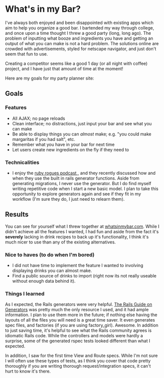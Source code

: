 # What's in my Bar?

I've always both enjoyed and been disappointed with existing apps which aim to help you organize a good bar.  I bartended my way through college, and once upon a time thought I threw a good party (long, long ago).  The problem of inputting what booze and ingredients you have and getting an output of what you can make is not a hard problem.  The solutions online are crowded with advertisements, styled for netscape navigator, and just don't seem that fun to use.

Creating a competitor seems like a good 1 day (or all night with coffee) project, and I have just that amount of time at the moment!  

Here are my goals for my party planner site:

## Goals

### Features
* All AJAX; no page reloads
* Clean interface; no distractions, just input your bar and see what you can make
* Be able to display things you can *almost* make; e.g. "you could make margaritas if you had salt", etc.
* Remember what you have in your bar for next time
* Let users create new ingredients on the fly if they need to

### Technicalities
* I enjoy the [ruby rogues podcast,](http://rubyrogues.com), and they recently discussed how and when they use the built in rails generator functions. Aside from generating migrations, I never use the generator.  But I do find myself writing repetitive code when I start a new basic model.  I plan to take this opportunity to explore generators again and see if they fit in my workflow (I'm sure they do, I just need to relearn them).  

## Results  

You can see for yourself what I threw together at [whatsinmybar.com](http://whatsinmybar.com).  While I didn't achieve all the features I wanted, I had fun and aside from the fact it's **severely** lacking in drink recipes to back up it's functionality, I think it's much nicer to use than any of the existing alternatives.  

### Nice to haves (to do when I'm bored)  
* I did not have time to implement the feature I wanted to involving displaying drinks you can almost make.  
* Find a public source of drinks to import (right now its not really useable without enough data behind it).  

### Things I learned
As I expected, the Rails generators were very helpful.  [The Rails Guide on Generators](http://guides.rubyonrails.org/generators.html) was pretty much the only resource I used, and it had ample information.  I plan to use them more in the future; if nothing else having the layouts of all the files you will need is a great time saver.  It even generates spec files, and factories (if you are using factory_girl).  Awesome.  In addition to just saving time, it's helpful to see what the Rails community agrees is idiomatic Rails code.  While the controllers and models were hardly a surprise, some of the generated rspec tests looked different than what I expected. 

In addition, I saw for the first time View and Route specs.  While I'm not sure I will often use these types of tests, as I think you cover that code pretty thoroughly if you are writing thorough request/integration specs, it can't hurt to know it's there.